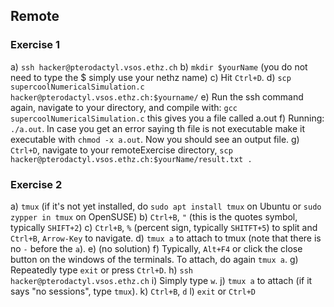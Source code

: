 ## Remote

### Exercise 1

a) `ssh hacker@pterodactyl.vsos.ethz.ch`
b) `mkdir $yourName` (you do not need to type the $ simply use your nethz name)
c) Hit `Ctrl+D`.
d) `scp supercoolNumericalSimulation.c hacker@pterodactyl.vsos.ethz.ch:$yourname/`
e) Run the ssh command again, navigate to your directory, and compile with: `gcc supercoolNumericalSimulation.c` this gives you a file called a.out
f) Running: `./a.out`. In case you get an error saying th file is not executable make it executable with `chmod -x a.out`. Now you should see an output file.
g) `Ctrl+D`, navigate to your remoteExercise directory, `scp hacker@pterodactyl.vsos.ethz.ch:$yourName/result.txt .`

### Exercise 2

a) `tmux` (if it's not yet installed, do `sudo apt install tmux` on Ubuntu or `sudo zypper in tmux` on OpenSUSE)
b) `Ctrl+B`, `"` (this is the quotes symbol, typically `SHIFT+2`)
c) `Ctrl+B`, `%` (percent sign, typically `SHITFT+5`) to split and `Ctrl+B`, `Arrow-Key` to navigate.
d) `tmux a` to attach to tmux (note that there is no `-` before the `a`).
e) (no solution)
f) Typically, `Alt+F4` or click the close button on the windows of the terminals. To attach, do again `tmux a`.
g) Repeatedly type `exit` or press `Ctrl+D`.
h) `ssh hacker@pterodactyl.vsos.ethz.ch`
i) Simply type `w`.
j) `tmux a` to attach (if it says "no sessions", type `tmux`).
k) `Ctrl+B`, `d`
l) `exit` or `Ctrl+D`
